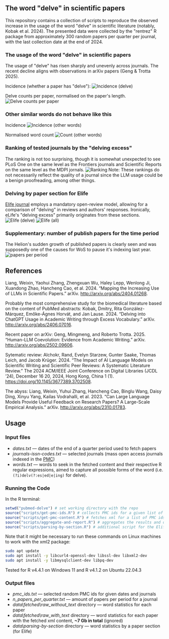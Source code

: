 ## The word "delve" in scientific papers
This repository contains a collection of scripts to reproduce the observed increase in the usage of the word "delve" in scientific literature (notably, Kobak et al. 2024). The presented data were collected by the "rentrez" R package from approximately 300 random papers per quarter per journal, with the last collection date at the end of 2024.

### The usage of the word "delve" in scientific papers
The usage of "delve" has risen sharply and unevenly across journals. The recent decline aligns with observations in arXiv papers (Geng & Trotta 2025).

Incidence (whether a paper has "delve"):
![Incidence (delve)](images/incidence_prob_delve.png)

Delve counts per paper, normalised on the paper's length.
![Delve counts per paper](images/normalised_prob_delve.png)

### Other similar words do not behave like this
Incidence
![Incidence (other words)](images/incidence_prob.png)

Normalised word count
![Count (other words)](images/normalised_prob.png)

### Ranking of tested journals by the "delving excess"
The ranking is not too surprising, though it is somewhat unexpected to see PLoS One on the same level as the Frontiers journals and Scientific Reports on the same level as the MDPI jornals.
![Ranking](images/delve_incidence_excess.png)
Note: These rankings do not necessarily reflect the quality of a journal since the LLM usage could be a benign proofreading, among other things.

### Delving by paper section for Elife
[Elife journal](https://elifesciences.org/) employs a mandatory open-review model, allowing for a comparison of "delving" in reviews and authors' responses. Ironically, eLife's "delving excess" primarily originates from these sections.
![Elife (delve)](images/elife_sections_delve.png)
![Elife (all)](images/elife_sections_all.png)

### Supplementary: number of publish papers for the time period
The Helion's sudden growth of published papers is clearly seen and was supposedly one of the causes for WoS to pause it's indexing last year.
![papers per period](images/n_papers_over_time.png)

## References
Liang, Weixin, Yaohui Zhang, Zhengxuan Wu, Haley Lepp, Wenlong Ji, Xuandong Zhao, Hancheng Cao, et al. 2024.
“Mapping the Increasing Use of LLMs in Scientific Papers.”
arXiv. http://arxiv.org/abs/2404.01268.

Probably the most comprehensive study for the biomedical literature based on the content of PubMed abstracts:
Kobak, Dmitry, Rita González-Márquez, Emőke-Ágnes Horvát, and Jan Lause. 2024.
“Delving into ChatGPT Usage in Academic Writing through Excess Vocabulary.”
arXiv. http://arxiv.org/abs/2406.07016.

Recent paper on arXiv:
Geng, Mingmeng, and Roberto Trotta. 2025.
“Human-LLM Coevolution: Evidence from Academic Writing.”
arXiv. http://arxiv.org/abs/2502.09606.

Sytematic review:
Alchokr, Rand, Evelyn Starzew, Gunter Saake, Thomas Leich, and Jacob Krüger. 2024.
“The Impact of AI Language Models on Scientific Writing and Scientific Peer Reviews: A Systematic Literature Review.”
The 2024 ACM/IEEE Joint Conference on Digital Libraries (JCDL ’24), December 16 20, 2024, Hong Kong, China 1 (1).
https://doi.org/10.1145/3677389.3702508.

The abyss:
Liang, Weixin, Yuhui Zhang, Hancheng Cao, Binglu Wang, Daisy Ding, Xinyu Yang, Kailas Vodrahalli, et al. 2023.
“Can Large Language Models Provide Useful Feedback on Research Papers? A Large-Scale Empirical Analysis.”
arXiv. http://arxiv.org/abs/2310.01783.

## Usage
### Input files
- *dates.txt* — dates of the end of a quarter period used to fetch papers
- *journals-issn-codes.txt* — selected journals (mass open access journals indexed in the [PMC](https://pmc.ncbi.nlm.nih.gov/))
- *words.txt* — words to seek in the fetched content and their respective R regular expressions, aimed to capture all possible forms of the word (i.e. `(?i)delv(?:es|ed|e|ing)` for delve).
### Running the Code
In the R terminal:
```r
setwd("pubmed-delve") # set working directory with the repo
source("scripts/get-pmc-ids.R") # collects PMC ids for a given list of journals and dates
source("scripts/get-pmc-content.R") # fetches xml for a list of PMC ids and for each of them calculates incidence of a given word
source("scripts/aggregate-and-report.R") # aggregates the results and draw pictures
source("scripts/parsing-by-section.R") # additional script for the Elife's sections
```
Note that it might be necessary to run these commands on Linux machines to work with the xml2 package:
```sh
sudo apt update
sudo apt install -y libcurl4-openssl-dev libssl-dev libxml2-dev
sudo apt install -y libmysqlclient-dev libpq-dev
```
Tested for R v4.4.1 on Windows 11 and R v4.1.2 on Ubuntu 22.04.3
### Output files
- *pmc_ids.txt* — selected random PMC ids for given dates and journals
- *n_papers_per_quarter.txt* — amount of papers per period for a journal
- *data\fetched\raw_without_text* directory — word statistics for each paper
- *data\fetched\raw_with_text* directory — word statistics for each paper with the fetched xml content, **~7 Gb in total** (ignored)
- *data\parsing-by-section* directory — word statistics by a paper section (for Elife)

